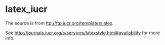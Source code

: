 # latex_iucr
The source is from ftp://ftp.iucr.org/templates/latex.

See http://journals.iucr.org/s/services/latexstyle.html#availability for more info.
